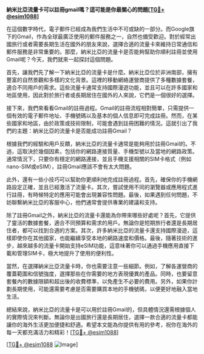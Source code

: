 **納米比亞流量卡可以註冊gmail嗎？這可能是你最關心的問題[[TG💪+ @esim1088](https://t.me/s/esim1088)]**

在這個數字時代，電子郵件已經成為我們生活中不可或缺的一部分。而Google旗下的Gmail，作為全球最廣泛使用的郵件服務之一，自然也備受歡迎。對於經常出國旅行或者需要長期生活在國外的朋友來說，選擇合適的流量卡來維持日常通信和郵件服務是非常重要的。那麼，納米比亞的流量卡是否能夠幫助你順利註冊並使用Gmail呢？今天，我們就來一起探討這個問題。

首先，讓我們先了解一下納米比亞的流量卡是什麼。納米比亞位於非洲南部，擁有豐富的自然景觀和多樣的文化背景。這裡的移動網絡運營商提供了多種數據套餐，適合不同用戶的需求。這些流量卡通常支持國際漫遊功能，並且可以在許多國家和地區使用，因此對於旅行者或長期居住在國外的人來說，它們是一個很好的選擇。

接下來，我們來看看Gmail的註冊過程。Gmail的註冊流程相對簡單，只需提供一個有效的電子郵件地址、手機號碼以及基本的個人信息即可完成註冊。然而，在某些國家和地區，由於政策或技術限制，可能會遇到註冊困難的情況。這就引出了我們的主題：納米比亞的流量卡是否能成功註冊Gmail？

根據我們的經驗和用戶反饋，納米比亞的流量卡通常是能夠用於註冊Gmail的。不過，這取決於幾個因素，包括你的網路連接質量、手機型號以及當地的網路政策。通常情況下，只要你有穩定的網路連接，並且手機支援相關的SIM卡格式（例如nano-SIM或eSIM），註冊Gmail應該不會有太大問題。

此外，還有一些小技巧可以幫助你更順利地完成註冊過程。首先，確保你的手機網路設定正確，並且已經激活了流量卡。其次，嘗試使用不同的瀏覽器或應用程式進行註冊，有時候特定的應用可能會出現兼容性問題。最後，如果遇到任何問題，不妨聯繫納米比亞的客服中心，他們通常會提供專業的建議和支持。

除了註冊Gmail之外，納米比亞的流量卡還能為你帶來哪些好處呢？首先，它提供了靈活的數據套餐，適合不同預算和需求的用戶。無論你是短期旅行者還是長期居住者，都可以找到合適的方案。其次，許多納米比亞的流量卡還支持國際漫遊，這樣即使你在其他國家，也能繼續享受本地的網路速度和價格。最後，隨著技術的進步，越來越多的流量卡開始支持eSIM功能，這意味著你可以通過手機應用直接下載和管理SIM卡，極大地提升了使用的便利性。

當然，在選擇納米比亞流量卡時，你也需要注意一些細節。例如，了解各運營商的覆蓋範圍和信號強度，選擇那些在你需要的地方表現優異的產品。同時，也要留意套餐內的數據限額和超出後的收費標準，以免產生不必要的費用。另外，如果你計劃長期使用，可能還需要考慮是否需要購買本地的手機號碼，以便更好地融入當地生活。

總結來說，納米比亞的流量卡是可以用於註冊Gmail的，但具體情況還需根據個人的實際情況來判斷。無論你是出國旅行還是長期居住，選擇一款合適的流量卡都能讓你的海外生活更加便捷和舒適。希望本文能為你提供有用的參考，祝你在海外的每一天都充滿活力和精彩！[[TG💪+ @esim1088](https://t.me/s/esim1088)]

[[TG💪+ @esim1088](https://t.me/s/esim1088) ![Image](https://i.postimg.cc/4NQfJmqS/Snipaste-2025-05-13-00-14-12.png)]